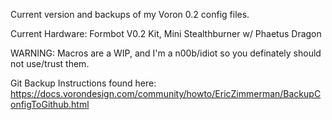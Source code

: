 Current version and backups of my Voron 0.2 config files.

Current Hardware: Formbot V0.2 Kit, Mini Stealthburner w/ Phaetus Dragon

WARNING: Macros are a WIP, and I'm a n00b/idiot so you definately should not use/trust them. 

Git Backup Instructions found here: https://docs.vorondesign.com/community/howto/EricZimmerman/BackupConfigToGithub.html
